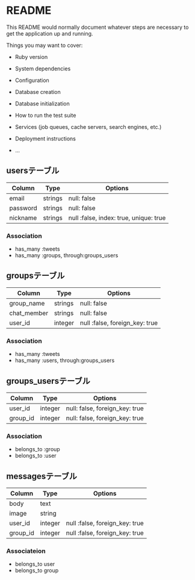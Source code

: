 # README

This README would normally document whatever steps are necessary to get the
application up and running.

Things you may want to cover:

* Ruby version

* System dependencies

* Configuration

* Database creation

* Database initialization

* How to run the test suite

* Services (job queues, cache servers, search engines, etc.)

* Deployment instructions

* ...


## usersテーブル
|Column|Type|Options|
|------|----|-------|
|email|strings|null: false|
|password|strings|null: false|
|nickname|strings|null :false, index: true, unique: true|


### Association
- has_many :tweets
- has_many :groups, through:groups_users

## groupsテーブル

|Column|Type|Options|
|------|----|-------|
|group_name|strings|null: false|
|chat_member|strings|null: false|
|user_id|integer|null :false, foreign_key: true|

### Association
- has_many :tweets
- has_many :users, through:groups_users

## groups_usersテーブル

|Column|Type|Options|
|------|----|-------|
|user_id|integer|null: false, foreign_key: true|
|group_id|integer|null: false, foreign_key: true|

### Association
- belongs_to :group
- belongs_to :user

## messagesテーブル
|Column|Type|Options|
|------|----|-------|
|body|text||
|image|string||
|user_id|integer|null :false, foreign_key: true|
|group_id|integer|null :false, foreign_key: true|

### Associateion
- belongs_to user
- belongs_to group


